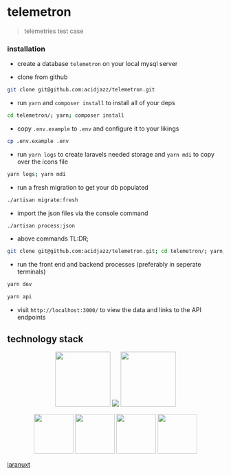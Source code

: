 
# telemetron
> telemetries test case

### installation

* create a database `telemetron` on your local mysql server

* clone from github
```bash
git clone git@github.com:acidjazz/telemetron.git
```
* run `yarn` and `composer install` to install all of your deps

```bash
cd telemetron/; yarn; composer install
```

* copy `.env.example` to `.env` and configure it to your likings
```bash
cp .env.example .env
```

* run `yarn logs` to create laravels needed storage and `yarn mdi` to copy over the icons file
```bash
yarn logs; yarn mdi
```

* run a fresh migration to get your db populated
```bash
./artisan migrate:fresh
```

* import the json files via the console command
```bash
./artisan process:json
```

* above commands TL:DR;
```bash
git clone git@github.com:acidjazz/telemetron.git; cd telemetron/; yarn; composer install; cp .env.example .env; yarn logs; yarn mdi; ./artisan migrate:fresh; ./artisan process:json;
```

* run the front end and backend processes (preferably in seperate terminals)
```bash
yarn dev
```

```bash
yarn api
```
* visit `http://localhost:3000/` to view the data and links to the API endpoints


## technology stack
<p align="center">
  <a href="https://laravel.com"><img src="https://onecentlin.gallerycdn.vsassets.io/extensions/onecentlin/laravel-extension-pack/0.4.0/1534522609664/Microsoft.VisualStudio.Services.Icons.Default"  width="128" height="128"/></a>
  <img src="https://raw.githubusercontent.com/acidjazz/aeonian/master/media/plus.png"/>
  <a href="https://nuxtjs.org/"><img src="https://images.opencollective.com/proxy/images?src=https%3A%2F%2Fopencollective-production.s3-us-west-1.amazonaws.com%2F63047830-23b9-11e9-8073-c73f9d8c047d.png&height=480"  width="128" height="128"/></a>
</p>

<p align="center">
  <a href="https://vuejs.org"><img src="https://vuejs.org/images/logo.png" width="92" height="92" /></a>
  <a href="https://tailwindcss.com"><img src="https://pbs.twimg.com/profile_images/895274026783866881/E1G1nNb0_400x400.jpg" width="92" height="92" /></a>
  <a href="https://github.com/acidjazz/metapi"><img src="https://github.com/acidjazz/metapi/raw/master/logo.png" width="92" height="92" /></a>
  <a href="https://materialdesignicons.com"><img src="https://lh3.googleusercontent.com/kellzw4-4Q258D_HdHvcclbu2HEheO1TxauO4lmI5T6tCDnk8pvUfh0W0WpvKiB54g=s96-rw" width="92" height="92" /></a>
</p>

[laranuxt](https:/github.com/acidjazz/laranuxt)

